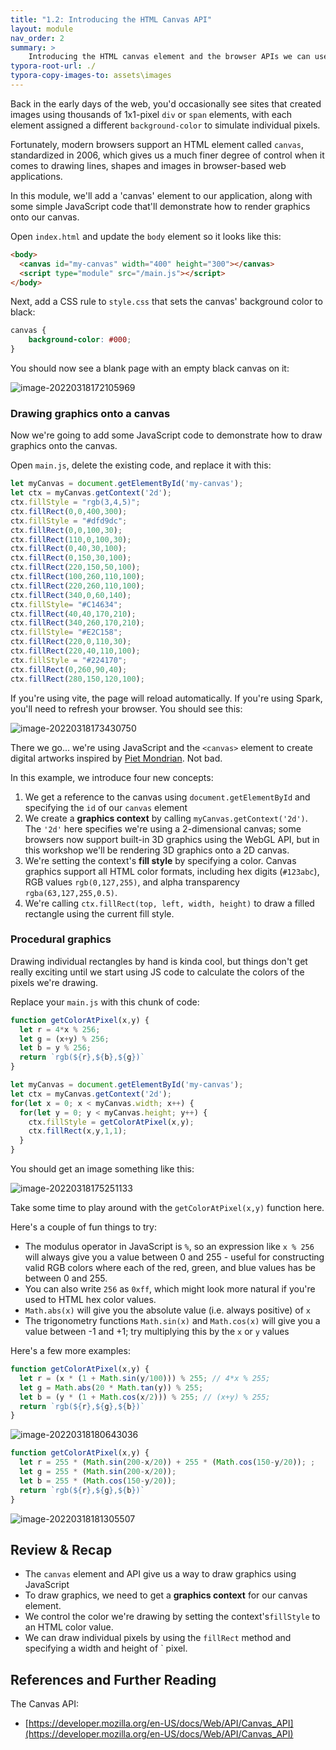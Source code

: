 ```yaml
---
title: "1.2: Introducing the HTML Canvas API"
layout: module
nav_order: 2
summary: >
    Introducing the HTML canvas element and the browser APIs we can use to work with it.
typora-root-url: ./
typora-copy-images-to: assets\images
---
```


Back in the early days of the web, you'd occasionally see sites that created images using thousands of 1x1-pixel `div` or `span` elements, with each element assigned a different `background-color` to simulate individual pixels.

Fortunately, modern browsers support an HTML element called `canvas`, standardized in 2006, which gives us a much finer degree of control when it comes to drawing lines, shapes and images in browser-based web applications.

In this module, we'll add a 'canvas' element to our application, along with some simple JavaScript code that'll demonstrate how to render graphics onto our canvas.

Open `index.html` and update the `body` element so it looks like this:

```html
<body>
  <canvas id="my-canvas" width="400" height="300"></canvas>
  <script type="module" src="/main.js"></script>
</body>
```

Next, add a CSS rule to `style.css` that sets the canvas' background color to black:

```css
canvas {
    background-color: #000;
}
```

You should now see a blank page with an empty black canvas on it:

![image-20220318172105969](/assets/images/image-20220318172105969.png)

### Drawing graphics onto a canvas

Now we're going to add some JavaScript code to demonstrate how to draw graphics onto the canvas.

Open `main.js`, delete the existing code, and replace it with this:

```javascript
let myCanvas = document.getElementById('my-canvas');
let ctx = myCanvas.getContext('2d');
ctx.fillStyle = "rgb(3,4,5)";
ctx.fillRect(0,0,400,300);
ctx.fillStyle = "#dfd9dc";
ctx.fillRect(0,0,100,30);
ctx.fillRect(110,0,100,30);
ctx.fillRect(0,40,30,100);
ctx.fillRect(0,150,30,100);
ctx.fillRect(220,150,50,100);
ctx.fillRect(100,260,110,100);
ctx.fillRect(220,260,110,100);
ctx.fillRect(340,0,60,140);
ctx.fillStyle= "#C14634";
ctx.fillRect(40,40,170,210);
ctx.fillRect(340,260,170,210);
ctx.fillStyle= "#E2C158";
ctx.fillRect(220,0,110,30);
ctx.fillRect(220,40,110,100);
ctx.fillStyle = "#224170";
ctx.fillRect(0,260,90,40);
ctx.fillRect(280,150,120,100);
```

If you're using vite, the page will reload automatically. If you're using Spark, you'll need to refresh your browser. You should see this:

![image-20220318173430750](/assets/images/image-20220318173430750.png)

There we go... we're using JavaScript and the `<canvas>` element to create digital artworks inspired by [Piet Mondrian](https://en.wikipedia.org/wiki/Piet_Mondrian). Not bad.

In this example, we introduce four new concepts:

1. We get a reference to the canvas using `document.getElementById` and specifying the `id` of our `canvas` element
2. We create a **graphics context** by calling `myCanvas.getContext('2d')`. The `'2d'` here specifies we're using a 2-dimensional canvas; some browsers now support built-in 3D graphics using the WebGL API, but in this workshop we'll be rendering 3D graphics onto a 2D canvas.
3. We're setting the context's **fill style** by specifying a color. Canvas graphics support all HTML color formats, including hex digits (`#123abc`), RGB values `rgb(0,127,255)`, and alpha transparency `rgba(63,127,255,0.5)`.
4. We're calling `ctx.fillRect(top, left, width, height)` to draw a filled rectangle using the current fill style.

### Procedural graphics

Drawing individual rectangles by hand is kinda cool, but things don't get really exciting until we start using JS code to calculate the colors of the pixels we're drawing.

Replace your `main.js` with this chunk of code:

```javascript
function getColorAtPixel(x,y) {
  let r = 4*x % 256;
  let g = (x+y) % 256;
  let b = y % 256;
  return `rgb(${r},${b},${g})`
}

let myCanvas = document.getElementById('my-canvas');
let ctx = myCanvas.getContext('2d');
for(let x = 0; x < myCanvas.width; x++) {
  for(let y = 0; y < myCanvas.height; y++) {    
    ctx.fillStyle = getColorAtPixel(x,y);
    ctx.fillRect(x,y,1,1);
  }
}
```

You should get an image something like this:

![image-20220318175251133](/assets/images/image-20220318175251133.png)

Take some time to play around with the `getColorAtPixel(x,y)` function here.

Here's a couple of fun things to try:

* The modulus operator in JavaScript is `%`, so an expression like `x % 256` will always give you a value between 0 and 255 - useful for constructing valid RGB colors where each of the red, green, and blue values has be between 0 and 255.
* You can also write `256` as `0xff`, which might look more natural if you're used to HTML hex color values.
* `Math.abs(x)` will give you the absolute value (i.e. always positive) of `x`
* The trigonometry functions `Math.sin(x)` and `Math.cos(x)` will give you a value between -1 and +1; try multiplying this by the `x` or `y` values

Here's a few more examples:

```javascript
function getColorAtPixel(x,y) {
  let r = (x * (1 + Math.sin(y/100))) % 255; // 4*x % 255;
  let g = Math.abs(20 * Math.tan(y)) % 255;
  let b = (y * (1 + Math.cos(x/2))) % 255; // (x+y) % 255;
  return `rgb(${r},${g},${b})`
}
```

![image-20220318180643036](/assets/images/image-20220318180643036.png)

```javascript
function getColorAtPixel(x,y) {
  let r = 255 * (Math.sin(200-x/20)) + 255 * (Math.cos(150-y/20)); ;
  let g = 255 * (Math.sin(200-x/20));
  let b = 255 * (Math.cos(150-y/20)); 
  return `rgb(${r},${g},${b})`
}
```

![image-20220318181305507](/assets/images/image-20220318181305507.png)

## Review & Recap

* The `canvas` element and API give us a way to draw graphics using JavaScript
* To draw graphics, we need to get a **graphics context** for our canvas element.
* We control the color we're drawing by setting the context's`fillStyle` to an HTML color value.
* We can draw individual pixels by using the `fillRect` method and specifying a width and height of ` pixel.

## References and Further Reading

The Canvas API:

* [https://developer.mozilla.org/en-US/docs/Web/API/Canvas_API](https://developer.mozilla.org/en-US/docs/Web/API/Canvas_API)